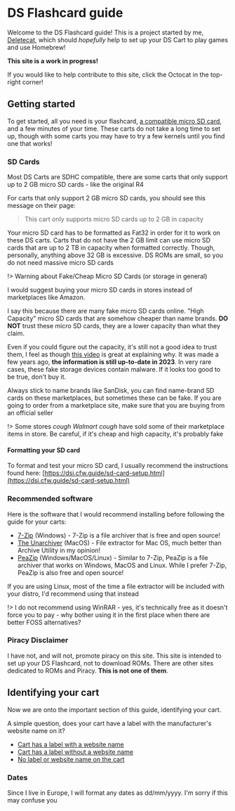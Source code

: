 <h1>DS Flashcard guide</h1>

Welcome to the DS Flashcard guide! This is a project started by me, [Deletecat](https://deletecat.com), which should *hopefully* help to set up your DS Cart to play games and use Homebrew!

**This site is a work in progress!**

If you would like to help contribute to this site, click the Octocat in the top-right corner!

## Getting started

To get started, all you need is your flashcard, [a compatible micro SD card](https://flashcarts.deletecat.com/#/?id=sd-cards), and a few minutes of your time. These carts do not take a long time to set up, though with some carts you may have to try a few kernels until you find one that works!

### SD Cards

Most DS Carts are SDHC compatible, there are some carts that only support up to 2 GB micro SD cards - like the original R4

For carts that only support 2 GB micro SD cards, you should see this message on their page:

> This cart only supports micro SD cards up to 2 GB in capacity

Your micro SD card has to be formatted as Fat32 in order for it to work on these DS carts. Carts that do not have the 2 GB limit can use micro SD cards that are up to 2 TB in capacity when formatted correctly. Though, personally, anything above 32 GB is excessive. DS ROMs are small, so you do not need massive micro SD cards

!> Warning about Fake/Cheap Micro SD Cards (or storage in general)

I would suggest buying your micro SD cards in stores instead of marketplaces like Amazon.

I say this because there are many fake micro SD cards online. "High Capacity" micro SD cards that are somehow cheaper than name brands. **DO NOT** trust these micro SD cards, they are a lower capacity than what they claim.

Even if you could figure out the capacity, it's still not a good idea to trust them, I feel as though [this video](https://youtu.be/HFY5hd273lI) is great at explaining why. It was made a few years ago, **the information is still up-to-date in 2023**. In very rare cases, these fake storage devices contain malware. If it looks too good to be true, don't buy it.

Always stick to name brands like SanDisk, you can find name-brand SD cards on these marketplaces, but sometimes these can be fake. If you are going to order from a marketplace site, make sure that you are buying from an official seller

!> Some stores *cough Walmart cough* have sold some of their marketplace items in store. Be careful, if it's cheap and high capacity, it's probably fake

#### Formatting your SD card

To format and test your micro SD card, I usually recommend the instructions found here: [https://dsi.cfw.guide/sd-card-setup.html](https://dsi.cfw.guide/sd-card-setup.html)

### Recommended software

Here is the software that I would recommend installing before following the guide for your carts:

- [7-Zip](https://7-zip.org) (Windows) - 7-Zip is a file archiver that is free and open source!
- [The Unarchiver](https://theunarchiver.com/) (MacOS) - File extractor for Mac OS, much better than Archive Utility in my opinion!
- [PeaZip](https://github.com/peazip/PeaZip/) (Windows/MacOS/Linux) - Similar to 7-Zip, PeaZip is a file archiver that works on Windows, MacOS and Linux. While I prefer 7-Zip, PeaZip is also free and open source!

If you are using Linux, most of the time a file extractor will be included with your distro, I'd recommend using that instead

!> I do not recommend using WinRAR - yes, it's technically free as it doesn't force you to pay - why bother using it in the first place when there are better FOSS alternatives?

### Piracy Disclaimer

I have not, and will not, promote piracy on this site. This site is intended to set up your DS Flashcard, not to download ROMs. There are other sites dedicated to ROMs and Piracy. **This is not one of them**.

## Identifying your cart

Now we are onto the important section of this guide, identifying your cart.

A simple question, does your cart have a label with the manufacturer's website name on it?

- [Cart has a label with a website name](website.md)
- [Cart has a label without a website name](no_website.md)
- [No label or website name on the cart](no_label.md)

### Dates

Since I live in Europe, I will format any dates as dd/mm/yyyy. I'm sorry if this may confuse you

